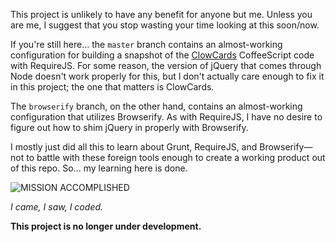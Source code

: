 This project is unlikely to have any benefit for anyone but me.  Unless you are me, I suggest that you stop wasting your time looking at this soon/now.

If you're still here... the `master` branch contains an almost-working configuration for building a snapshot of the [ClowCards](https://github.com/TheBizzle/ClowCards) CoffeeScript code with RequireJS.  For some reason, the version of jQuery that comes through Node doesn't work properly for this, but I don't actually care enough to fix it in this project; the one that matters is ClowCards.

The `browserify` branch, on the other hand, contains an almost-working configuration that utilizes Browserify.   As with RequireJS, I have no desire to figure out how to shim jQuery in properly with Browserify.

I mostly just did all this to learn about Grunt, RequireJS, and Browserify—not to battle with these foreign tools enough to create a working product out of this repo.  So...  my learning here is done.

![MISSION ACCOMPLISHED](http://www.foreignpolicy.com/files/fp_uploaded_images/130315_iraqslide%20Mission%20Accomplished.jpg)

*I came, I saw, I coded.*

**This project is no longer under development.**
